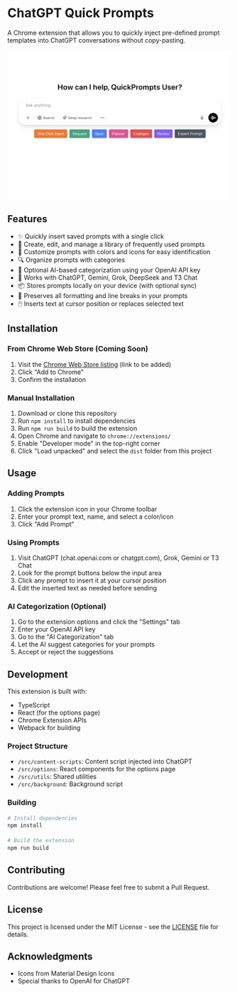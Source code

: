 # ChatGPT Quick Prompts

A Chrome extension that allows you to quickly inject pre-defined prompt templates into ChatGPT conversations without copy-pasting.

![ChatGPT Quick Prompts](./screenshots/example-usage.png)

## Features

- ✨ Quickly insert saved prompts with a single click
- 📝 Create, edit, and manage a library of frequently used prompts
- 🎨 Customize prompts with colors and icons for easy identification
- 🔍 Organize prompts with categories
- 🤖 Optional AI-based categorization using your OpenAI API key
- 📱 Works with ChatGPT, Gemini, Grok, DeepSeek and T3 Chat
- 📦 Stores prompts locally on your device (with optional sync)
- 🔄 Preserves all formatting and line breaks in your prompts
- 🖱️ Inserts text at cursor position or replaces selected text

## Installation

### From Chrome Web Store (Coming Soon)

1. Visit the [Chrome Web Store listing](#) (link to be added)
2. Click "Add to Chrome"
3. Confirm the installation

### Manual Installation

1. Download or clone this repository
2. Run `npm install` to install dependencies
3. Run `npm run build` to build the extension
4. Open Chrome and navigate to `chrome://extensions/`
5. Enable "Developer mode" in the top-right corner
6. Click "Load unpacked" and select the `dist` folder from this project

## Usage

### Adding Prompts

1. Click the extension icon in your Chrome toolbar
2. Enter your prompt text, name, and select a color/icon
3. Click "Add Prompt"

### Using Prompts

1. Visit ChatGPT (chat.openai.com or chatgpt.com), Grok, Gemini or T3 Chat
2. Look for the prompt buttons below the input area
3. Click any prompt to insert it at your cursor position
4. Edit the inserted text as needed before sending

### AI Categorization (Optional)

1. Go to the extension options and click the "Settings" tab
2. Enter your OpenAI API key
3. Go to the "AI Categorization" tab
4. Let the AI suggest categories for your prompts
5. Accept or reject the suggestions

## Development

This extension is built with:
- TypeScript
- React (for the options page)
- Chrome Extension APIs
- Webpack for building

### Project Structure

- `/src/content-scripts`: Content script injected into ChatGPT
- `/src/options`: React components for the options page
- `/src/utils`: Shared utilities
- `/src/background`: Background script

### Building

```bash
# Install dependencies
npm install

# Build the extension
npm run build
```

## Contributing

Contributions are welcome! Please feel free to submit a Pull Request.

## License

This project is licensed under the MIT License - see the [LICENSE](LICENSE) file for details.

## Acknowledgments

- Icons from Material Design Icons
- Special thanks to OpenAI for ChatGPT 
